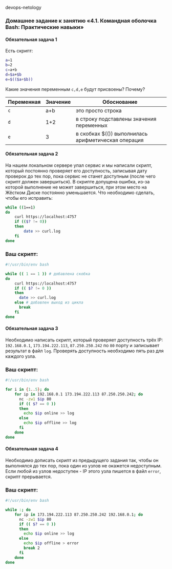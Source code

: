 devops-netology 
### Домашнее задание к занятию «4.1. Командная оболочка Bash: Практические навыки»  

#### Обязательная задача 1

Есть скрипт:
```bash
a=1
b=2
c=a+b
d=$a+$b
e=$(($a+$b))
```

Какие значения переменным `c,d,e` будут присвоены? Почему?

| Переменная  | Значение | Обоснование                                         |
| ------------- |----------|-----------------------------------------------------|
| `c`  | a+b    | это просто строка                                   |
| `d`  | 1+2    | в строку подставлены значения переменных            |
| `e`  | 3      | в скобках $(()) выполнилась арифметическая операция |

#### Обязательная задача 2
На нашем локальном сервере упал сервис и мы написали скрипт, который постоянно проверяет его доступность, записывая дату проверок до тех пор, пока сервис не станет доступным (после чего скрипт должен завершиться). В скрипте допущена ошибка, из-за которой выполнение не может завершиться, при этом место на Жёстком Диске постоянно уменьшается. Что необходимо сделать, чтобы его исправить:
```bash
while ((1==1)
do
	curl https://localhost:4757
	if (($? != 0))
	then
		date >> curl.log
	fi
done
```

### Ваш скрипт:
```bash
#!/usr/bin/env bash

while (( 1 == 1 )) # добавлена скобка
do
    curl https://localhost:4757
    if (( $? != 0 ))
    then
      date >> curl.log
    else # добавлен выход из цикла
      break
    fi
done
```

#### Обязательная задача 3
Необходимо написать скрипт, который проверяет доступность трёх IP: `192.168.0.1`, `173.194.222.113`, `87.250.250.242` по `80` порту и записывает результат в файл `log`. Проверять доступность необходимо пять раз для каждого узла.

### Ваш скрипт:
```bash
#!/usr/bin/env bash

for i in {1..5}; do 
    for ip in 192.168.0.1 173.194.222.113 87.250.250.242; do
      nc -zw1 $ip 80
      if (( $? == 0 ))
      then
        echo $ip online >> log
      else
        echo $ip offline >> log
      fi
    done
done
```

#### Обязательная задача 4
Необходимо дописать скрипт из предыдущего задания так, чтобы он выполнялся до тех пор, пока один из узлов не окажется недоступным. Если любой из узлов недоступен - IP этого узла пишется в файл `error`, скрипт прерывается.

### Ваш скрипт:
```bash
#!/usr/bin/env bash

while :; do
    for ip in 173.194.222.113 87.250.250.242 192.168.0.1; do
      nc -zw1 $ip 80
      if (( $? == 0 ))
      then
        echo $ip online >> log
      else
        echo $ip offline > error
        break 2
      fi
    done
done
```